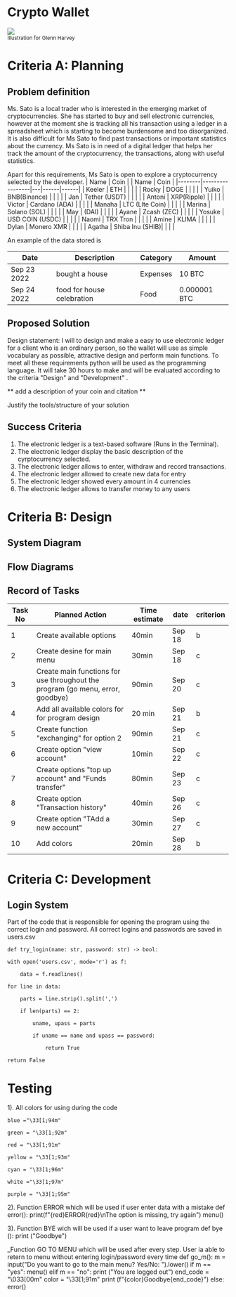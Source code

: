# Crypto Wallet

![](22ROOSE-master768.gif)  
<sub>Illustration for Glenn Harvey</sub>

# Criteria A: Planning

## Problem definition

Ms. Sato is a local trader who is interested in the emerging market of cryptocurrencies. She has started to buy and sell electronic currencies, however at the moment she is tracking all his transaction using a ledger in a spreadsheet which is starting to become burdensome and too disorganized. It is also difficult for Ms Sato to find past transactions or important statistics about the currency. Ms Sato is in need of a digital ledger that helps her track the amount of the cryptocurrency, the transactions, along with useful statistics. 

Apart for this requirements, Ms Sato is open to explore a cryptocurrency selected by the developer.
| Name   | Coin            |   | Name | Coin |
|--------|-----------------|---|------|------|
| Keeler | ETH             |   |      |      |
| Rocky  | DOGE            |   |      |      |
| Yuiko  | BNB(Binance)    |   |      |      |
| Jan    | Tether (USDT)   |   |      |      |
| Antoni | XRP(Ripple)     |   |      |      |
| Victor | Cardano (ADA)   |   |      |      |
| Manaha | LTC (LIte Coin) |   |      |      |
| Marina | Solano (SOL)    |   |      |      |
| May    | (DAI)           |   |      |      |
| Ayane  | Zcash (ZEC)     |   |      |      |
| Yosuke  | USD COIN  (USDC)  |   |      |      |
| Naomi  |  TRX Tron       |   |      |      |
| Amine  |  KLIMA          |   |      |      |
| Dylan  | Monero XMR      |   |      |      |
| Agatha | Shiba Inu (SHIB)|   |      |      |


An example of the data stored is 

| Date | Description | Category | Amount  |
|------|-------------|----------|---------|
| Sep 23 2022 | bought a house | Expenses | 10 BTC |
| Sep 24 2022 | food for house celebration | Food | 0.000001 BTC |


## Proposed Solution

Design statement:
I will to design and make a easy to use electronic ledger for a client who is an ordinary person, so the wallet will use as simple vocabulary as possible, attractive design and perform main functions. To meet all these requirements python will be used as the programming language. It will take 30 hours to make and will be evaluated according to the criteria "Design" and "Development" .

** add a description of your coin and citation **

Justify the tools/structure of your solution

## Success Criteria
1. The electronic ledger is a text-based software (Runs in the Terminal).
2. The electronic ledger display the basic description of the cyrptocurrency selected.
3. The electronic ledger allows to enter, withdraw and record transactions.
4. The electronic ledger allowed to create new data for entry
5. The electronic ledger showed every amount in 4 currencies
6. The electronic ledger allows to transfer money to any users

# Criteria B: Design

## System Diagram

## Flow Diagrams


## Record of Tasks


| Task No  | Planned Action | Time estimate | date |  criterion  |
|------|-------------|----------|---------| --------|
| 1       | Create available options| 40min  | Sep 18  | b   | 
|2| Create desine for main menu|30min| Sep 18|c|
| 3       | Create main functions for use throughout the program (go menu, error, goodbye)| 90min         | Sep 20 | c|    
|4| Add all available colors for  for program design|20 min| Sep 21|b| 
| 5       | Create function "exchanging" for option 2 | 90min | Sep 21 | c|             
| 6       | Create option "view account" | 10min  | Sep 22 | c|             
| 7       | Create options "top up account" and "Funds transfer"  |  80min         | Sep 23 |c|        
| 8       | Create option "Transaction history" | 40min         | Sep 26  |c|            
| 9       | Create option "TAdd a new account" | 30min         | Sep 27|c|
| 10       | Add colors    |   20min         | Sep 28   |b|           

# Criteria C: Development

## Login System
Part of the code that is responsible for opening the program using the correct login and password. All correct logins and passwords are saved in users.csv

    def try_login(name: str, password: str) -> bool:
    
    with open('users.csv', mode='r') as f:
    
        data = f.readlines()
        
    for line in data:
    
        parts = line.strip().split(',')
        
        if len(parts) == 2:
        
            uname, upass = parts
            
            if uname == name and upass == password:
            
                return True

    return False

# Testing

1). All colors for using during the code

    blue ="\33[1;94m"
    
    green = "\33[1;92m"
    
    red = "\33[1;91m"
    
    yellow = "\33[1;93m"
    
    cyan = "\33[1;96m"
    
    white ="\33[1;97m"
    
    purple = "\33[1;95m"

2). Function ERROR which will be used if user enter data with a mistake 
def error():
    print(f"{red}ERROR{red}\nThe option is missing, try again")
    menu()

3). Function BYE  wich will be used if a user want to leave program
def bye ():
    print ("Goodbye")

_Function GO TO MENU which will be used after every step. User ia able to retern to menu without entering login/password every time
def go_m():
    m = input("Do you want to go to the main menu? Yes/No: ").lower()
    if m == "yes":
        menu()
    elif m == "no":
        print ("You are logged out")
        end_code = "\033[00m"
        color = "\33[1;91m"
        print (f"{color}Goodbye{end_code}")
    else:
        error()





```
